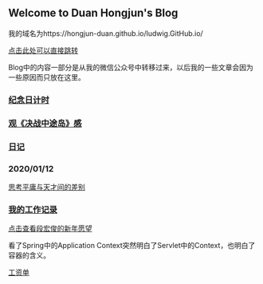 ## Welcome to Duan Hongjun's Blog

我的域名为https://hongjun-duan.github.io/ludwig.GitHub.io/

[点击此处可以直接跳转](https://hongjun-duan.github.io/ludwig.GitHub.io/)

Blog中的内容一部分是从我的微信公众号中转移过来，以后我的一些文章会因为一些原因而只放在这里。

### [纪念日计时](/commemorationTime.md)

### [观《决战中途岛》感](/guanjuezhanzhongtudaogan.md)

### [日记](/diary.md)

### 2020/01/12
[思考平庸与天才间的差别](/2020_01_12.md)

### [我的工作记录](/workTrifle.md)

[点击查看段宏俊的新年愿望](/newYearHope.md)

看了Spring中的Application Context突然明白了Servlet中的Context，也明白了容器的含义。

[工资单](salary.md)
